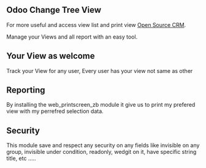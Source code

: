 Odoo Change Tree View
--------

For more useful and access view list and print view 
<a href="https://www.techorg.com">Open Source CRM</a>.

Manage your Views and all report with an easy tool.

Your View as welcome
--------------------

Track your View for any user, Every user has your view not same as other

Reporting
--------------------------

By installing the web_printscreen_zb module it give us to print my prefered view with my perrefred selection data.

Security
-------------------------

This module save and respect any security on any fields like invisible on any group,
 invisible under condition, readonly, wedgit on it, have specific string title, etc .....
